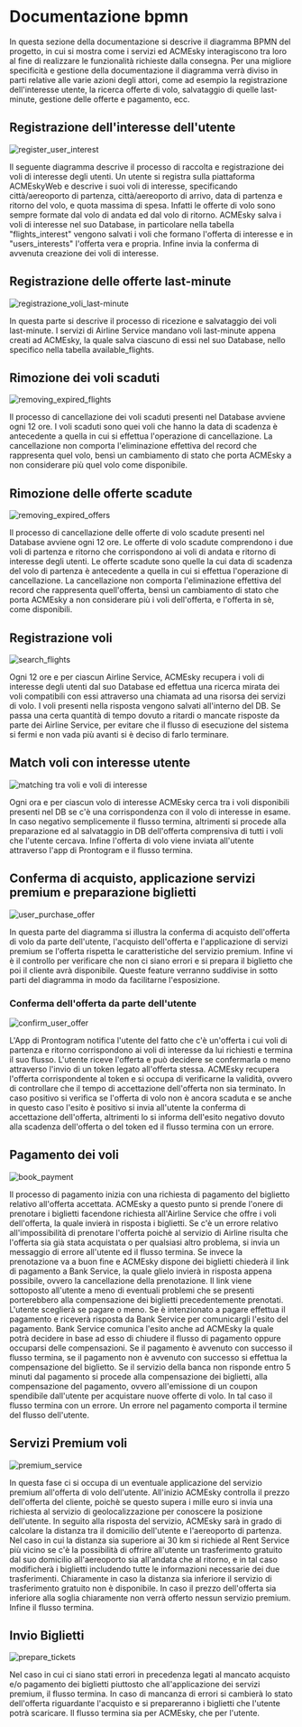 # Documentazione bpmn


In questa sezione della documentazione si descrive il diagramma BPMN del progetto, in cui si mostra come i servizi ed ACMEsky interagiscono tra loro al fine di realizzare le funzionalità richieste dalla consegna. Per una migliore specificità e gestione della documentazione il diagramma verrà diviso in parti relative alle varie azioni degli attori, come ad esempio la registrazione dell'interesse utente, la ricerca offerte di volo, salvataggio di quelle last-minute, gestione delle offerte e pagamento, ecc.


## Registrazione dell'interesse dell'utente
![register_user_interest](bpmn/RegisterUserInterest.png)

Il seguente diagramma descrive il processo di raccolta e registrazione dei voli di interesse degli utenti. Un utente si registra sulla piattaforma ACMEskyWeb e descrive i suoi voli di interesse, specificando città/aereoporto di partenza, città/aereoporto di arrivo, data di partenza e ritorno del volo, e quota massima di spesa. Infatti le offerte di volo sono sempre formate dal volo di andata ed dal volo di ritorno.
ACMEsky salva i voli di interesse nel suo Database, in particolare nella tabella "flights_interest" vengono salvati i voli che formano l'offerta di interesse e in "users_interests" l'offerta vera e propria. Infine invia la conferma di avvenuta creazione dei voli di interesse.



## Registrazione delle offerte last-minute
![registrazione_voli_last-minute](bpmn/SaveLast-minute.png)

In questa parte si descrive il processo di ricezione e salvataggio dei voli last-minute. I servizi di Airline Service mandano voli last-minute appena creati ad ACMEsky, la quale salva ciascuno di essi nel suo Database, nello specifico nella tabella available_flights.



## Rimozione dei voli scaduti
![removing_expired_flights](bpmn/RemovingExpiredFlights.png)

Il processo di cancellazione dei voli scaduti presenti nel Database avviene ogni 12 ore. I voli scaduti sono quei voli che hanno la data di scadenza è antecedente a quella in cui si effettua l'operazione di cancellazione. La cancellazione non comporta l'eliminazione effettiva del record che rappresenta quel volo, bensì un cambiamento di stato che porta ACMEsky a non considerare più quel volo come disponibile.



## Rimozione delle offerte scadute
![removing_expired_offers](bpmn/RemovingExpiredOffers.png)

Il processo di cancellazione delle offerte di volo scadute presenti nel Database avviene ogni 12 ore. Le offerte di volo scadute comprendono i due voli di partenza e ritorno che corrispondono ai voli di andata e ritorno di interesse degli utenti. Le offerte scadute sono quelle la cui data di scadenza del volo di partenza è antecedente a quella in cui si effettua l'operazione di cancellazione. La cancellazione non comporta l'eliminazione effettiva del record che rappresenta quell'offerta, bensì un cambiamento di stato che porta ACMEsky a non considerare più i voli dell'offerta, e l'offerta in sè, come disponibili.



## Registrazione voli

![search_flights](bpmn/SearchFlights.png)

Ogni 12 ore e per ciascun Airline Service, ACMEsky recupera i voli di interesse degli utenti dal suo Database ed effettua una ricerca mirata dei voli compatibili con essi attraverso una chiamata ad una risorsa dei servizi di volo. I voli presenti nella risposta vengono salvati all'interno del DB. Se passa una certa quantità di tempo dovuto a ritardi o mancate risposte da parte dei Airline Service, per evitare che il flusso di esecuzione del sistema si fermi e non vada più avanti si è deciso di farlo terminare.



## Match voli con interesse utente
![matching tra voli e voli di interesse](bpmn/Flights-InterestMatching.png)

Ogni ora e per ciascun volo di interesse ACMEsky cerca tra i voli disponibili presenti nel DB se c'è una corrispondenza con il volo di interesse in esame. In caso negativo semplicemente il flusso termina, altrimenti si procede alla preparazione ed al salvataggio in DB dell'offerta comprensiva di tutti i voli che l'utente cercava. Infine l'offerta di volo viene inviata all'utente attraverso l'app di Prontogram e il flusso termina.


## Conferma di acquisto, applicazione servizi premium e preparazione biglietti
![user_purchase_offer](bpmn/UserPurchaseOffer.png)

In questa parte del diagramma si illustra la conferma di acquisto dell'offerta di volo da parte dell'utente, l'acquisto dell'offerta e l'applicazione di servizi premium se l'offerta rispetta le caratteristiche del servizio premium. Infine vi è il controllo per verificare che non ci siano errori e si prepara il biglietto che poi il cliente avrà disponibile. Queste feature verranno suddivise in sotto parti del diagramma in modo da facilitarne l'esposizione.


### Conferma dell'offerta da parte dell'utente
![confirm_user_offer](bpmn/ConfirmOffer.png)

L'App di Prontogram notifica l'utente del fatto che c'è un'offerta i cui voli di partenza e ritorno corrispondono ai voli di interesse da lui richiesti e termina il suo flusso. L'utente riceve l'offerta e può decidere se confermarla o meno attraverso l'invio di un token legato all'offerta stessa. ACMEsky recupera l'offerta corrispondente al token e si occupa di verificarne la validità, ovvero di controllare che il tempo di accettazione dell'offerta non sia terminato. In caso positivo si verifica se l'offerta di volo non è ancora scaduta e se anche in questo caso l'esito è positivo si invia all'utente la conferma di accettazione dell'offerta, altrimenti lo si informa dell'esito negativo dovuto alla scadenza dell'offerta o del token ed il flusso termina con un errore.


## Pagamento dei voli
![book_payment](bpmn/BookPayment.png)

 Il processo di pagamento inizia con una richiesta di pagamento del biglietto relativo all'offerta accettata. ACMEsky a questo punto si prende l'onere di prenotare i biglietti facendone richiesta all'Airline Service che offre i voli dell'offerta, la quale invierà in risposta i biglietti. Se c'è un errore relativo all'impossibilità di prenotare l'offerta poichè al servizio di Airline risulta che l'offerta sia già stata acquistata o per qualsiasi altro problema, si invia un messaggio di errore all'utente ed il flusso termina. Se invece la prenotazione va a buon fine e ACMEsky dispone dei biglietti chiederà il link di pagamento a Bank Service, la quale glielo invierà in risposta appena possibile, ovvero la cancellazione della prenotazione. Il link viene sottoposto all'utente a meno di eventuali problemi che se presenti porterebbero alla compensazione dei biglietti precedentemente prenotati. L'utente sceglierà se pagare o meno. Se è intenzionato a pagare effettua il pagamento e riceverà risposta da Bank Service per comunicargli l'esito del pagamento. Bank Service comunica l'esito anche ad ACMEsky la quale potrà decidere in base ad esso di chiudere il flusso di pagamento oppure occuparsi delle compensazioni. Se il pagamento è avvenuto con successo il flusso termina, se il pagamento non è avvenuto con successo si effettua la compensazione del biglietto. Se il servizio della banca non risponde entro 5 minuti dal pagamento si procede alla compensazione dei biglietti, alla compensazione del pagamento, ovvero all'emissione di un coupon spendibile dall'utente per acquistare nuove offerte di volo. In tal caso il flusso termina con un errore. Un errore nel pagamento comporta il termine del flusso dell'utente.


## Servizi Premium voli
![premium_service](bpmn/PremiumService.png)

In questa fase ci si occupa di un eventuale applicazione del servizio premium all'offerta di volo dell'utente. All'inizio ACMEsky controlla il prezzo dell'offerta del cliente, poichè se questo supera i mille euro si invia una richiesta al servizio di geolocalizzazione per conoscere la posizione dell'utente. In seguito alla risposta del servizio, ACMEsky sarà in grado di calcolare la distanza tra il domicilio dell'utente e l'aereoporto di partenza. Nel caso in cui la distanza sia superiore ai 30 km si richiede al Rent Service più vicino se c'è la possibilità di offrire all'utente un trasferimento gratuito dal suo domicilio all'aereoporto sia all'andata che al ritorno, e in tal caso modificherà i biglietti includendo tutte le informazioni necessarie dei due trasferimenti. Chiaramente in caso la distanza sia inferiore il servizio di trasferimento gratuito non è disponibile. In caso il prezzo dell'offerta sia inferiore alla soglia chiaramente non verrà offerto nessun servizio premium. Infine il flusso termina.


## Invio Biglietti
![prepare_tickets](bpmn/PrepareTickets.png)

Nel caso in cui ci siano stati errori in precedenza legati al mancato acquisto e/o pagamento dei biglietti piuttosto che all'applicazione dei servizi premium, il flusso termina. In caso di mancanza di errori si cambierà lo stato dell'offerta riguardante l'acquisto e si prepareranno i biglietti che l'utente potrà scaricare. Il flusso termina sia per ACMEsky, che per l'utente.